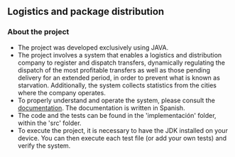 ## Logistics and package distribution

### About the project
- The project was developed exclusively using JAVA.
- The project involves a system that enables a logistics and distribution company to register and dispatch transfers, dynamically regulating the dispatch of the most profitable transfers as well as those pending delivery for an extended period, in order to prevent what is known as starvation. Additionally, the system collects statistics from the cities where the company operates.
- To properly understand and operate the system, please consult the [documentation](enunciado.pdf). The documentation is written in Spanish.
- The code and the tests can be found in the 'implementación' folder, within the 'src' folder.
- To execute the project, it is necessary to have the JDK installed on your device. You can then execute each test file (or add your own tests) and verify the system.
